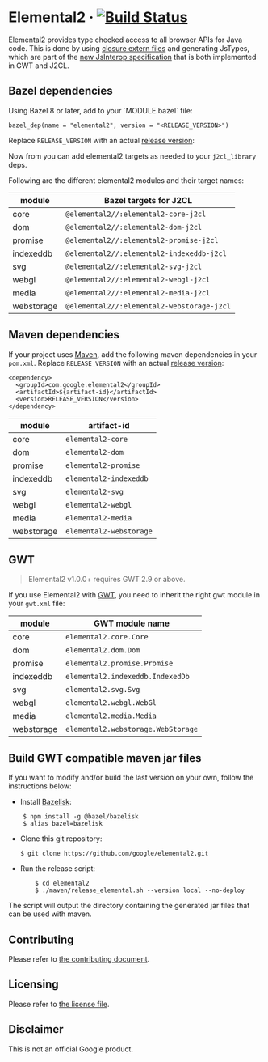 # Elemental2 &middot; [![Build Status](https://github.com/google/elemental2/actions/workflows/ci.yaml/badge.svg)](https://github.com/google/elemental2/actions/workflows/ci.yaml)

Elemental2 provides type checked access to all browser APIs for Java code. This
is done by using [closure extern files](https://github.com/google/closure-compiler/tree/master/externs)
and generating JsTypes, which are part of the [new JsInterop specification](https://goo.gl/agme3T)
that is both implemented in GWT and J2CL.

Bazel dependencies
------------------
Using Bazel 8 or later, add to your \`MODULE.bazel\` file:

```starlark
bazel_dep(name = "elemental2", version = "<RELEASE_VERSION>")
```

Replace `RELEASE_VERSION` with an actual
[release version](https://github.com/google/elemental2/releases):

Now from you can add elemental2 targets as needed to your `j2cl_library` deps.

Following are the different elemental2 modules and their target names:

 module     | Bazel targets for J2CL
 -----------| -----------------------
 core       | `@elemental2//:elemental2-core-j2cl`
 dom        | `@elemental2//:elemental2-dom-j2cl`
 promise    | `@elemental2//:elemental2-promise-j2cl`
 indexeddb  | `@elemental2//:elemental2-indexeddb-j2cl`
 svg        | `@elemental2//:elemental2-svg-j2cl`
 webgl      | `@elemental2//:elemental2-webgl-j2cl`
 media      | `@elemental2//:elemental2-media-j2cl`
 webstorage | `@elemental2//:elemental2-webstorage-j2cl`

Maven dependencies
------------------
If your project uses [Maven](https://maven.apache.org), add the following maven
dependencies in your `pom.xml`. Replace `RELEASE_VERSION` with an actual
[release version](https://github.com/google/elemental2/releases):

    <dependency>
      <groupId>com.google.elemental2</groupId>
      <artifactId>${artifact-id}</artifactId>
      <version>RELEASE_VERSION</version>
    </dependency>


 module | artifact-id
 ------ | -----------
 core | `elemental2-core`
 dom | `elemental2-dom`
 promise | `elemental2-promise`
 indexeddb | `elemental2-indexeddb`
 svg | `elemental2-svg`
 webgl | `elemental2-webgl`
 media | `elemental2-media`
 webstorage | `elemental2-webstorage`

GWT
---

> Elemental2 v1.0.0+ requires GWT 2.9 or above.

If you use Elemental2 with [GWT](http://www.gwtproject.org/), you need to inherit the right gwt module in your `gwt.xml` file:

 module | GWT module name
 ------ | ---------------
 core | `elemental2.core.Core`
 dom | `elemental2.dom.Dom`
 promise | `elemental2.promise.Promise`
 indexeddb | `elemental2.indexeddb.IndexedDb`
 svg | `elemental2.svg.Svg`
 webgl | `elemental2.webgl.WebGl`
 media | `elemental2.media.Media`
 webstorage | `elemental2.webstorage.WebStorage`


Build GWT compatible maven jar files
------------------------------------
If you want to modify and/or build the last version on your own, follow the instructions below:

- Install [Bazelisk](https://github.com/bazelbuild/bazelisk):

```shell
    $ npm install -g @bazel/bazelisk
    $ alias bazel=bazelisk
```
- Clone this git repository:
  ```shell
  $ git clone https://github.com/google/elemental2.git
  ```
- Run the release script:
  ```shell
      $ cd elemental2
      $ ./maven/release_elemental.sh --version local --no-deploy
  ```

The script will output the directory containing the generated jar files that
can be used with maven.

Contributing
------------
Please refer to [the contributing document](CONTRIBUTING.md).

Licensing
---------
Please refer to [the license file](LICENSE).

Disclaimer
----------
This is not an official Google product.
